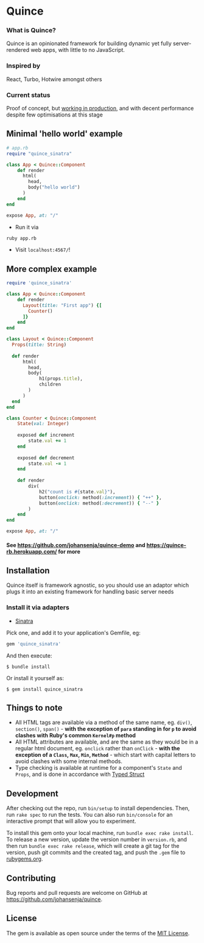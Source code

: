 # Quince

### What is Quince?

Quince is an opinionated framework for building dynamic yet fully server-rendered web apps, with little to no JavaScript.  

### Inspired by

React, Turbo, Hotwire amongst others

### Current status

Proof of concept, but [working in production](https://quince-rb.herokuapp.com/), and with decent performance despite few optimisations at this stage

## Minimal 'hello world' example

```ruby
# app.rb
require "quince_sinatra"

class App < Quince::Component
    def render
      html(
        head,
        body("hello world")
      )
    end
end

expose App, at: "/"
```

- Run it via
```sh
ruby app.rb
```

- Visit `localhost:4567/`!

## More complex example

```ruby
require 'quince_sinatra'

class App < Quince::Component
    def render
      Layout(title: "First app") {[
        Counter()
      ]}
    end
end

class Layout < Quince::Component
  Props(title: String)
  
  def render
      html(
        head,
        body(
            h1(props.title),
            children
        )
      )
  end
end

class Counter < Quince::Component
    State(val: Integer)
    
    exposed def increment
        state.val += 1
    end
    
    exposed def decrement
        state.val -= 1
    end
    
    def render
        div(
            h2("count is #{state.val}"),
            button(onclick: method(:increment)) { "++" },
            button(onclick: method(:decrement)) { "--" }
        )
    end
end

expose App, at: "/"
```

#### See https://github.com/johansenja/quince-demo and https://quince-rb.herokuapp.com/ for more

## Installation

Quince itself is framework agnostic, so you should use an adaptor which plugs it into an existing framework for handling basic server needs

### Install it via adapters

- [Sinatra](https://github.com/johansenja/quince_sinatra)

Pick one, and add it to your application's Gemfile, eg:

```ruby
gem 'quince_sinatra'
```

And then execute:

    $ bundle install

Or install it yourself as:

    $ gem install quince_sinatra


## Things to note

- All HTML tags are available via a method of the same name, eg. `div()`, `section()`, `span()` - **with the exception of `para` standing in for `p` to avoid clashes with Ruby's common `Kernel#p` method**
- All HTML attributes are available, and are the same as they would be in a regular html document, eg. `onclick` rather than `onClick` - **with the exception of a `Class`, `Max`, `Min`, `Method`** - which start with capital letters to avoid clashes with some internal methods.
- Type checking is available at runtime for a component's `State` and `Props`, and is done in accordance with [Typed Struct](https://github.com/johansenja/typed_struct)

## Development

After checking out the repo, run `bin/setup` to install dependencies. Then, run `rake spec` to run the tests. You can also run `bin/console` for an interactive prompt that will allow you to experiment.

To install this gem onto your local machine, run `bundle exec rake install`. To release a new version, update the version number in `version.rb`, and then run `bundle exec rake release`, which will create a git tag for the version, push git commits and the created tag, and push the `.gem` file to [rubygems.org](https://rubygems.org).

## Contributing

Bug reports and pull requests are welcome on GitHub at https://github.com/johansenja/quince.

## License

The gem is available as open source under the terms of the [MIT License](https://opensource.org/licenses/MIT).
